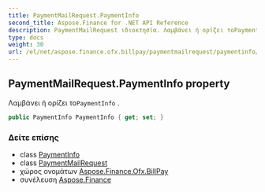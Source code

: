 ```yaml
---
title: PaymentMailRequest.PaymentInfo
second_title: Aspose.Finance for .NET API Reference
description: PaymentMailRequest ιδιοκτησία. Λαμβάνει ή ορίζει τοPaymentInfo .
type: docs
weight: 30
url: /el/net/aspose.finance.ofx.billpay/paymentmailrequest/paymentinfo/
---
```

## PaymentMailRequest.PaymentInfo property

Λαμβάνει ή ορίζει το`PaymentInfo` .

```csharp
public PaymentInfo PaymentInfo { get; set; }
```

### Δείτε επίσης

* class [PaymentInfo](../../paymentinfo/)
* class [PaymentMailRequest](../)
* χώρος ονομάτων [Aspose.Finance.Ofx.BillPay](../../paymentmailrequest/)
* συνέλευση [Aspose.Finance](../../../)


